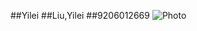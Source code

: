 ##Yilei
##Liu,Yilei
##9206012669
![Photo](http://ww2.sinaimg.cn/mw690/974ee9e4jw1egz23xsynjj20dc0hs0vd.jpg)
